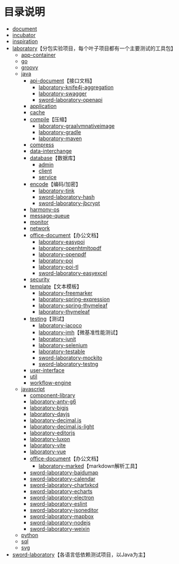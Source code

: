 # 目录说明- [document](./document)- [incubator](./incubator)- [inspiration](./inspiration)- [laboratory](./laboratory)【分包实验项目，每个叶子项目都有一个主要测试的工具包】  - [app-container](./laboratory/app-container)  - [go](./laboratory/go)  - [groovy](./laboratory/groovy)  - [java](./laboratory/java)    - [api-document](./laboratory/java/api-document)【接口文档】      - [laboratory-knife4j-aggregation](./laboratory/java/api-document/laboratory-knife4j-aggregation)      - [laboratory-swagger](./laboratory/java/api-document/laboratory-swagger)      - [sword-laboratory-openapi](./laboratory/java/api-document/sword-laboratory-openapi)    - [application](./laboratory/java/application)    - [cache](./laboratory/java/cache)    - [compile](./laboratory/java/compile)【压缩】      - [laboratory-graalvmnativeimage](./laboratory/java/compile/laboratory-graalvmnativeimage)      - [laboratory-gradle](./laboratory/java/compile/laboratory-gradle)      - [laboratory-maven](./laboratory/java/compile/laboratory-maven)    - [compress](./laboratory/java/compress)    - [data-interchange](./laboratory/java/data-interchange)    - [database](./laboratory/java/database)【数据库】      - [admin](./laboratory/java/database/admin)      - [client](./laboratory/java/database/client)      - [service](./laboratory/java/database/service)    - [encode](./laboratory/java/encode)【编码/加密】      - [laboratory-tink](./laboratory/java/encode/laboratory-tink)      - [sword-laboratory-hash](./laboratory/java/encode/sword-laboratory-hash)      - [sword-laboratory-jbcrypt](./laboratory/java/encode/sword-laboratory-jbcrypt)    - [harmony-os](./laboratory/java/harmony-os)    - [message-queue](./laboratory/java/message-queue)    - [monitor](./laboratory/java/monitor)    - [network](./laboratory/java/network)    - [office-document](./laboratory/java/office-document)【办公文档】      - [laboratory-easypoi](./laboratory/java/office-document/laboratory-easypoi)      - [laboratory-openhtmltopdf](./laboratory/java/office-document/laboratory-openhtmltopdf)      - [laboratory-openpdf](./laboratory/java/office-document/laboratory-openpdf)      - [laboratory-poi](./laboratory/java/office-document/laboratory-poi)      - [laboratory-poi-tl](./laboratory/java/office-document/laboratory-poi-tl)      - [sword-laboratory-easyexcel](./laboratory/java/office-document/sword-laboratory-easyexcel)    - [security](./laboratory/java/security)    - [template](./laboratory/java/template)【文本模板】      - [laboratory-freemarker](./laboratory/java/template/laboratory-freemarker)      - [laboratory-spring-expression](./laboratory/java/template/laboratory-spring-expression)      - [laboratory-spring-thymeleaf](./laboratory/java/template/laboratory-spring-thymeleaf)      - [laboratory-thymeleaf](./laboratory/java/template/laboratory-thymeleaf)    - [testing](./laboratory/java/testing)【测试】      - [laboratory-jacoco](./laboratory/java/testing/laboratory-jacoco)      - [laboratory-jmh](./laboratory/java/testing/laboratory-jmh)【微基准性能测试】      - [laboratory-junit](./laboratory/java/testing/laboratory-junit)      - [laboratory-selenium](./laboratory/java/testing/laboratory-selenium)      - [laboratory-testable](./laboratory/java/testing/laboratory-testable)      - [sword-laboratory-mockito](./laboratory/java/testing/sword-laboratory-mockito)      - [sword-laboratory-testng](./laboratory/java/testing/sword-laboratory-testng)    - [user-interface](./laboratory/java/user-interface)    - [util](./laboratory/java/util)    - [workflow-engine](./laboratory/java/workflow-engine)  - [javascript](./laboratory/javascript)    - [component-library](./laboratory/javascript/component-library)    - [laboratory-antv-g6](./laboratory/javascript/laboratory-antv-g6)    - [laboratory-bigjs](./laboratory/javascript/laboratory-bigjs)    - [laboratory-dayjs](./laboratory/javascript/laboratory-dayjs)    - [laboratory-decimal.js](./laboratory/javascript/laboratory-decimal.js)    - [laboratory-decimal.js-light](./laboratory/javascript/laboratory-decimal.js-light)    - [laboratory-editorjs](./laboratory/javascript/laboratory-editorjs)    - [laboratory-luxon](./laboratory/javascript/laboratory-luxon)    - [laboratory-vite](./laboratory/javascript/laboratory-vite)    - [laboratory-vue](./laboratory/javascript/laboratory-vue)    - [office-document](./laboratory/javascript/office-document)【办公文档】      - [laboratory-marked](./laboratory/javascript/office-document/laboratory-marked)【markdown解析工具】    - [sword-laboratory-baidumap](./laboratory/javascript/sword-laboratory-baidumap)    - [sword-laboratory-calendar](./laboratory/javascript/sword-laboratory-calendar)    - [sword-laboratory-chartxkcd](./laboratory/javascript/sword-laboratory-chartxkcd)    - [sword-laboratory-echarts](./laboratory/javascript/sword-laboratory-echarts)    - [sword-laboratory-electron](./laboratory/javascript/sword-laboratory-electron)    - [sword-laboratory-eslint](./laboratory/javascript/sword-laboratory-eslint)    - [sword-laboratory-jsoneditor](./laboratory/javascript/sword-laboratory-jsoneditor)    - [sword-laboratory-mapbox](./laboratory/javascript/sword-laboratory-mapbox)    - [sword-laboratory-nodejs](./laboratory/javascript/sword-laboratory-nodejs)    - [sword-laboratory-weixin](./laboratory/javascript/sword-laboratory-weixin)  - [python](./laboratory/python)  - [sql](./laboratory/sql)  - [svg](./laboratory/svg)- [sword-laboratory](./sword-laboratory)【各语言低依赖测试项目，以Java为主】